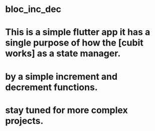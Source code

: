 # bloc_inc_dec

# This is a simple flutter app it has a single purpose of how the [cubit works] as a state manager.
# by a simple increment and decrement functions.

# stay tuned for more complex projects.



